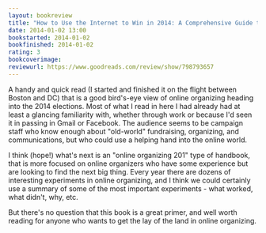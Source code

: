 ```yaml
---
layout: bookreview
title: "How to Use the Internet to Win in 2014: A Comprehensive Guide to Online Politics for Campaigns & Advocates"
date: 2014-01-02 13:00
bookstarted: 2014-01-02
bookfinished: 2014-01-02
rating: 3
bookcoverimage: 
reviewurl: https://www.goodreads.com/review/show/798793657
---
```


A handy and quick read (I started and finished it on the flight between Boston and DC) that is a good bird's-eye view of online organizing heading into the 2014 elections. Most of what I read in here I had already had at least a glancing familiarity with, whether through work or because I'd seen it in passing in Gmail or Facebook. The audience seems to be campaign staff who know enough about "old-world" fundraising, organizing, and communications, but who could use a helping hand into the online world.



I think (hope!) what's next is an "online organizing 201" type of handbook, that is more focused on online organizers who have some experience but are looking to find the next big thing. Every year there are dozens of interesting experiments in online organizing, and I think we could certainly use a summary of some of the most important experiments - what worked, what didn't, why, etc.



But there's no question that this book is a great primer, and well worth reading for anyone who wants to get the lay of the land in online organizing.